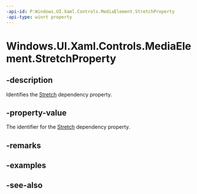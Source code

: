 ```yaml
---
-api-id: P:Windows.UI.Xaml.Controls.MediaElement.StretchProperty
-api-type: winrt property
---
```


<!-- Property syntax
public Windows.UI.Xaml.DependencyProperty StretchProperty { get; }
-->

# Windows.UI.Xaml.Controls.MediaElement.StretchProperty

## -description
Identifies the [Stretch](mediaelement_stretch.md) dependency property.


## -property-value
The identifier for the [Stretch](mediaelement_stretch.md) dependency property.

## -remarks

## -examples

## -see-also
